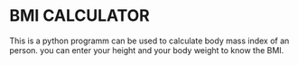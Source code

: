 # BMI CALCULATOR
This is a python programm can be used to calculate body mass index of an person. you can enter your height and your body weight to know the BMI.